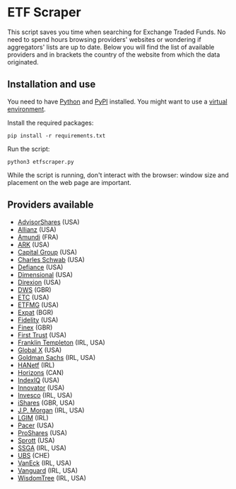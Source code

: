 # ETF Scraper
This script saves you time when searching for Exchange Traded Funds. No need to spend hours browsing providers' websites or wondering if aggregators' lists are up to date. Below you will find the list of available providers and in brackets the country of the website from which the data originated.

## Installation and use
You need to have <a href="https://www.python.org/" target="_blank">Python</a> and <a href="https://pypi.org/" target="_blank">PyPI</a> installed. You might want to use a <a href="https://docs.python.org/3/library/venv.html" target="_blank">virtual environment</a>.

Install the required packages:
```
pip install -r requirements.txt
```

Run the script:
```
python3 etfscraper.py
```

While the script is running, don't interact with the browser: window size and placement on the web page are important.

## Providers available
- <a href="https://advisorshares.com/" target="_blank">AdvisorShares</a> (USA)
- <a href="https://www.allianzim.com/" target="_blank">Allianz</a> (USA)
- <a href="https://www.amundietf.com/?skip=true" target="_blank">Amundi</a> (FRA)
- <a href="https://ark-funds.com/" target="_blank">ARK</a> (USA)
- <a href="https://www.capitalgroup.com/" target="_blank">Capital Group</a> (USA)
- <a href="https://www.schwab.com/" target="_blank">Charles Schwab</a> (USA)
- <a href="https://www.defianceetfs.com/" target="_blank">Defiance</a> (USA)
- <a href="https://www.dimensional.com/" target="_blank">Dimensional</a> (USA)
- <a href="https://www.direxion.com/" target="_blank">Direxion</a> (USA)
- <a href="https://etf.dws.com/" target="_blank">DWS</a> (GBR)
- <a href="https://exchangetradedconcepts.com/" target="_blank">ETC</a> (USA)
- <a href="https://etfmg.com/" target="_blank">ETFMG</a> (USA)
- <a href="https://expat.bg/en/" target="_blank">Expat</a> (BGR)
- <a href="https://www.fidelity.com/" target="_blank">Fidelity</a> (USA)
- <a href="https://www.finexetf.com/" target="_blank">Finex</a> (GBR)
- <a href="https://www.ftportfolios.com/" target="_blank">First Trust</a> (USA)
- <a href="https://www.franklinresources.com/all-sites" target="_blank">Franklin Templeton</a> (IRL, USA)
- <a href="https://www.globalxetfs.com/" target="_blank">Global X</a> (USA)
- <a href="https://www.gsam.com/" target="_blank">Goldman Sachs</a> (IRL, USA)
- <a href="https://www.hanetf.com/" target="_blank">HANetf</a> (IRL)
- <a href="https://horizonsetfs.com/" target="_blank">Horizons</a> (CAN)
- <a href="https://www.newyorklifeinvestments.com/" target="_blank">IndexIQ</a> (USA)
- <a href="https://www.innovatoretfs.com/" target="_blank">Innovator</a> (USA)
- <a href="https://www.invesco.com/" target="_blank">Invesco</a> (IRL, USA)
- <a href="https://www.blackrock.com/corporate/global-directory#ishares" target="_blank">iShares</a> (GBR, USA)
- <a href="https://am.jpmorgan.com/" target="_blank">J.P. Morgan</a> (IRL, USA)
- <a href="https://www.legalandgeneral.com/worldwide/" target="_blank">LGIM</a> (IRL)
- <a href="https://www.paceretfs.com/" target="_blank">Pacer</a> (USA)
- <a href="https://www.proshares.com/" target="_blank">ProShares</a> (USA)
- <a href="https://sprott.com/" target="_blank">Sprott</a> (USA)
- <a href="https://www.ssga.com/" target="_blank">SSGA</a> (IRL, USA)
- <a href="https://www.ubs.com/global/en.html" target="_blank">UBS</a> (CHE)
- <a href="https://www.vaneck.com/" target="_blank">VanEck</a> (IRL, USA)
- <a href="https://global.vanguard.com/" target="_blank">Vanguard</a> (IRL, USA)
- <a href="https://www.wisdomtree.com/" target="_blank">WisdomTree</a> (IRL, USA)
